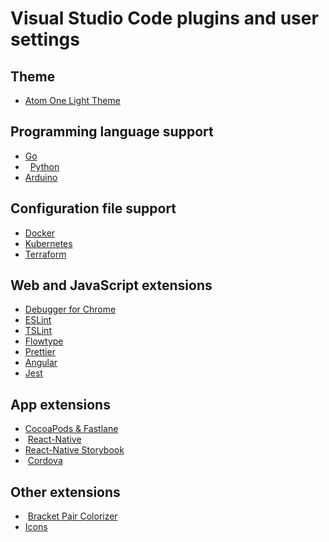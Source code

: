 # Visual Studio Code plugins and user settings

## Theme

*   [Atom One Light Theme](https://marketplace.visualstudio.com/items?itemName=akamud.vscode-theme-onelight) 

## Programming language support

*   [Go](https://marketplace.visualstudio.com/items?itemName=ms-vscode.Go) 
*   [Python](https://marketplace.visualstudio.com/items?itemName=ms-python.python)
*   [Arduino](https://marketplace.visualstudio.com/items?itemName=vsciot-vscode.vscode-arduino)

## Configuration file support

*   [Docker](https://marketplace.visualstudio.com/items?itemName=PeterJausovec.vscode-docker)
*   [Kubernetes](https://marketplace.visualstudio.com/items?itemName=ms-kubernetes-tools.vscode-kubernetes-tools)
*   [Terraform](https://marketplace.visualstudio.com/items?itemName=mauve.terraform)

## Web and JavaScript extensions

*   [Debugger for Chrome](https://marketplace.visualstudio.com/items?itemName=msjsdiag.debugger-for-chrome)
*   [ESLint](https://marketplace.visualstudio.com/items?itemName=dbaeumer.vscode-eslint)
*   [TSLint](https://marketplace.visualstudio.com/items?itemName=eg2.tslint)
*   [Flowtype](https://marketplace.visualstudio.com/items?itemName=flowtype.flow-for-vscode)
*   [Prettier](https://marketplace.visualstudio.com/items?itemName=esbenp.prettier-vscode)
*   [Angular](https://marketplace.visualstudio.com/items?itemName=Angular.ng-template)
*   [Jest](https://marketplace.visualstudio.com/items?itemName=Orta.vscode-jest)

## App extensions

*   [CocoaPods & Fastlane](https://marketplace.visualstudio.com/items?itemName=Orta.vscode-ios-common-files)
*   [React-Native](https://marketplace.visualstudio.com/items?itemName=vsmobile.vscode-react-native)
*   [React-Native Storybook](https://marketplace.visualstudio.com/items?itemName=Orta.vscode-react-native-storybooks)
*   [Cordova](https://marketplace.visualstudio.com/items?itemName=vsmobile.cordova-tools)

## Other extensions

*   [Bracket Pair Colorizer](https://marketplace.visualstudio.com/items?itemName=CoenraadS.bracket-pair-colorizer)
*   [Icons](https://marketplace.visualstudio.com/items?itemName=robertohuertasm.vscode-icons)
